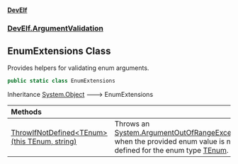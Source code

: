 #### [DevElf](README.md 'README')
### [DevElf\.ArgumentValidation](DevElf.ArgumentValidation.md 'DevElf\.ArgumentValidation')

## EnumExtensions Class

Provides helpers for validating enum arguments\.

```csharp
public static class EnumExtensions
```

Inheritance [System\.Object](https://learn.microsoft.com/en-us/dotnet/api/system.object 'System\.Object') &#129106; EnumExtensions

| Methods | |
| :--- | :--- |
| [ThrowIfNotDefined&lt;TEnum&gt;\(this TEnum, string\)](EnumExtensions.ThrowIfNotDefined.OUB1Y4FPQFP2H9KPNZ3994UB8.md 'DevElf\.ArgumentValidation\.EnumExtensions\.ThrowIfNotDefined\<TEnum\>\(this TEnum, string\)') | Throws an [System\.ArgumentOutOfRangeException](https://learn.microsoft.com/en-us/dotnet/api/system.argumentoutofrangeexception 'System\.ArgumentOutOfRangeException') when the provided enum value is not defined for the enum type [TEnum](EnumExtensions.ThrowIfNotDefined.OUB1Y4FPQFP2H9KPNZ3994UB8.md#DevElf.ArgumentValidation.EnumExtensions.ThrowIfNotDefined_TEnum_(thisTEnum,string).TEnum 'DevElf\.ArgumentValidation\.EnumExtensions\.ThrowIfNotDefined\<TEnum\>\(this TEnum, string\)\.TEnum')\. |
